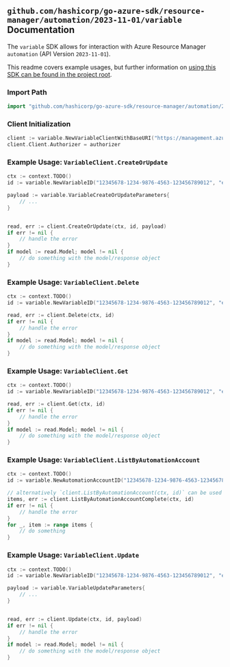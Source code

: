 
## `github.com/hashicorp/go-azure-sdk/resource-manager/automation/2023-11-01/variable` Documentation

The `variable` SDK allows for interaction with Azure Resource Manager `automation` (API Version `2023-11-01`).

This readme covers example usages, but further information on [using this SDK can be found in the project root](https://github.com/hashicorp/go-azure-sdk/tree/main/docs).

### Import Path

```go
import "github.com/hashicorp/go-azure-sdk/resource-manager/automation/2023-11-01/variable"
```


### Client Initialization

```go
client := variable.NewVariableClientWithBaseURI("https://management.azure.com")
client.Client.Authorizer = authorizer
```


### Example Usage: `VariableClient.CreateOrUpdate`

```go
ctx := context.TODO()
id := variable.NewVariableID("12345678-1234-9876-4563-123456789012", "example-resource-group", "automationAccountValue", "variableValue")

payload := variable.VariableCreateOrUpdateParameters{
	// ...
}


read, err := client.CreateOrUpdate(ctx, id, payload)
if err != nil {
	// handle the error
}
if model := read.Model; model != nil {
	// do something with the model/response object
}
```


### Example Usage: `VariableClient.Delete`

```go
ctx := context.TODO()
id := variable.NewVariableID("12345678-1234-9876-4563-123456789012", "example-resource-group", "automationAccountValue", "variableValue")

read, err := client.Delete(ctx, id)
if err != nil {
	// handle the error
}
if model := read.Model; model != nil {
	// do something with the model/response object
}
```


### Example Usage: `VariableClient.Get`

```go
ctx := context.TODO()
id := variable.NewVariableID("12345678-1234-9876-4563-123456789012", "example-resource-group", "automationAccountValue", "variableValue")

read, err := client.Get(ctx, id)
if err != nil {
	// handle the error
}
if model := read.Model; model != nil {
	// do something with the model/response object
}
```


### Example Usage: `VariableClient.ListByAutomationAccount`

```go
ctx := context.TODO()
id := variable.NewAutomationAccountID("12345678-1234-9876-4563-123456789012", "example-resource-group", "automationAccountValue")

// alternatively `client.ListByAutomationAccount(ctx, id)` can be used to do batched pagination
items, err := client.ListByAutomationAccountComplete(ctx, id)
if err != nil {
	// handle the error
}
for _, item := range items {
	// do something
}
```


### Example Usage: `VariableClient.Update`

```go
ctx := context.TODO()
id := variable.NewVariableID("12345678-1234-9876-4563-123456789012", "example-resource-group", "automationAccountValue", "variableValue")

payload := variable.VariableUpdateParameters{
	// ...
}


read, err := client.Update(ctx, id, payload)
if err != nil {
	// handle the error
}
if model := read.Model; model != nil {
	// do something with the model/response object
}
```
